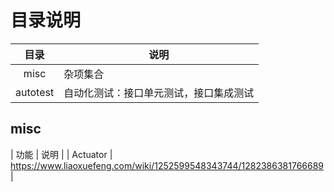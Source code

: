 # 目录说明

| 目录 | 说明 |
| :-: | - |
| misc | 杂项集合 |
| autotest | 自动化测试：接口单元测试，接口集成测试 |

## misc
| 功能 | 说明 |
| Actuator | https://www.liaoxuefeng.com/wiki/1252599548343744/1282386381766689 |

